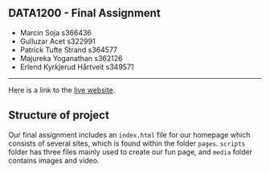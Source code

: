 ## DATA1200 - Final Assignment

- Marcin Soja s366436
- Gulluzar Acet s322991
- Patrick Tufte Strand s364577
- Majureka Yoganathan s362126
- Erlend Kyrkjerud Hårtveit s349571

---

Here is a link to the [live website]( ).

## Structure of project

Our final assignment includes an `index.html` file for our homepage which consists of several sites, which is found within the folder `pages`. `scripts` folder has three files mainly used to create our fun page, and `media` folder contains images and video. 
